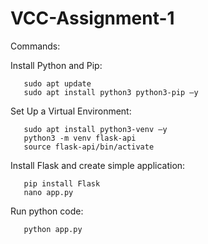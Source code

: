 # VCC-Assignment-1

Commands:

Install Python and Pip:

       sudo apt update
       sudo apt install python3 python3-pip –y
       
Set Up a Virtual Environment:

       sudo apt install python3-venv –y
       python3 -m venv flask-api
       source flask-api/bin/activate 
       
Install Flask and create simple application:

       pip install Flask
       nano app.py
       
Run python code:

       python app.py
